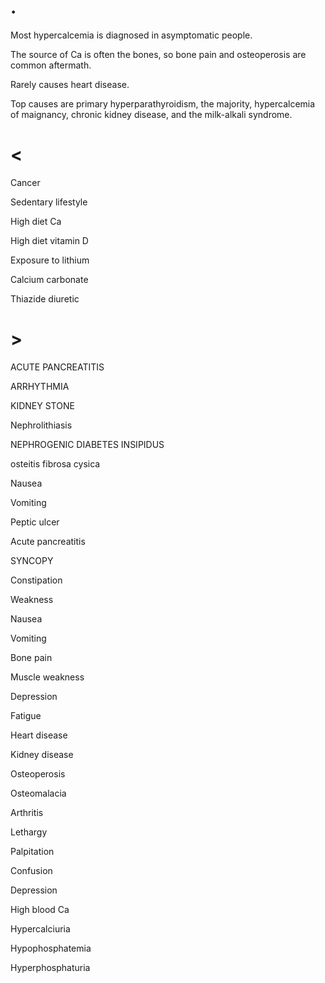 # .

Most hypercalcemia is diagnosed in asymptomatic people.

The source of Ca is often the bones, so bone pain and osteoperosis are common aftermath.

Rarely causes heart disease.

Top causes are primary hyperparathyroidism, the majority, hypercalcemia of maignancy, chronic kidney disease, and the milk-alkali syndrome.

# <

Cancer

Sedentary lifestyle

High diet Ca

High diet vitamin D

Exposure to lithium

Calcium carbonate

Thiazide diuretic

# >

ACUTE PANCREATITIS

ARRHYTHMIA

KIDNEY STONE

Nephrolithiasis

NEPHROGENIC DIABETES INSIPIDUS

osteitis fibrosa cysica

Nausea

Vomiting

Peptic ulcer

Acute pancreatitis

SYNCOPY

Constipation

Weakness

Nausea

Vomiting

Bone pain

Muscle weakness

Depression

Fatigue

Heart disease

Kidney disease

Osteoperosis

Osteomalacia

Arthritis

Lethargy

Palpitation

Confusion

Depression

High blood Ca

Hypercalciuria

Hypophosphatemia

Hyperphosphaturia
